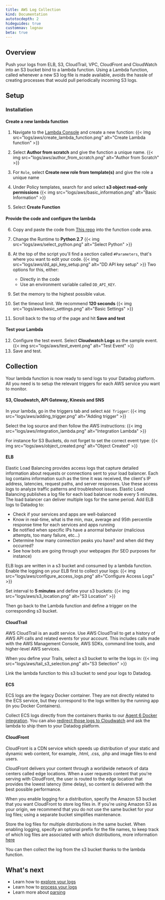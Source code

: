 ```yaml
---
title: AWS Log Collection
kind: Documentation
autotocdepth: 2
hideguides: true
customnav: lognav
beta: true
---
```


## Overview

Push your logs from ELB, S3, CloudTrail, VPC, CloudFront and CloudWatch into an S3 bucket bind to a lambda function. 
Using a Lambda function, called whenever a new S3 log file is made available, avoids the hassle of creating processes that would pull periodically incoming S3 logs.

## Setup
### Installation
#### Create a new lambda function

1. Navigate to the [Lambda Console](https://console.aws.amazon.com/lambda/home?region=us-east-1) and create a new function:
    {{< img src="logs/aws/create_lambda_function.png" alt="Create Lambda function" >}}

2. Select **Author from scratch** and give the function a unique name.
    {{< img src="logs/aws/author_from_scratch.png" alt="Author from Scratch" >}}
3. For `Role`, select **Create new role from template(s)** and give the role a unique name
4. Under Policy templates, search for and select **s3 object read-only permissions**
    {{< img src="logs/aws/basic_information.png" alt="Basic Information" >}}
5. Select **Create Function**

#### Provide the code and configure the lambda

6. Copy and paste the code from [This repo](https://github.com/DataDog/dd-aws-lambda-functions/blob/master/Log/lambda_function.py) into the function code area.
7. Change the Runtime to **Python 2.7**
    {{< img src="logs/aws/select_python.png" alt="Select Python" >}}
8. At the top of the script you'll find a section called `#Parameters`, that's where you want to edit your code.
    {{< img src="logs/aws/dd_api_key_setup.png" alt="DD API key setup" >}}
Two options for this, either:

    * Directly in the code 
    * Use an environment variable called `DD_API_KEY`.

9. Set the memory to the highest possible value.
10. Set the timeout limit. We recommend **120 seconds**
    {{< img src="logs/aws/basic_settings.png" alt="Basic Settings" >}}
11. Scroll back to the top of the page and hit **Save and test**

#### Test your Lambda

12. Configure the test event. Select **Cloudwatch Logs** as the sample event.
    {{< img src="logs/aws/test_event.png" alt="Test Event" >}}
13. Save and test.

## Collection

Your lambda function is now ready to send logs to your Datadog platform. All you need is to setup the relevant triggers for each AWS service you want to monitor.

#### S3, Cloudwatch, API Gateway, Kinesis and SNS
In your lambda, go in the triggers tab and select `Add Trigger`:
{{< img src="logs/aws/adding_trigger.png" alt="Adding trigger" >}}

Select the log source and then follow the AWS instructions: 
{{< img src="logs/aws/integration_lambda.png" alt="Integration Lambda" >}}

For instance for S3 Buckets, do not forget to set the correct event type:
{{< img src="logs/aws/object_created.png" alt="Object Created" >}}

#### ELB

Elastic Load Balancing provides access logs that capture detailed information about requests or connections sent to your load balancer. Each log contains information such as the time it was received, the client's IP address, latencies, request paths, and server responses. Use these access logs to analyze traffic patterns and troubleshoot issues.
Elastic Load Balancing publishes a log file for each load balancer node every 5 minutes. The load balancer can deliver multiple logs for the same period.
Add ELB logs to Datadog to:

* Check if your services and apps are well-balanced
* Know in real-time, what is the min, max, average and 95th percentile response time for each services and apps running
* Be notified when specific IPs have a anormal behavior (malicious attempts, too many failure, etc...)
* Determine how many connection peaks you have? and when did they occurred?
* See how bots are going through your webpages (for SEO purposes for instance)


ELB logs are written in a s3 bucket and consumed by a lambda function.
Enable the logging on your ELB first to collect your logs:
{{< img src="logs/aws/configure_access_logs.png" alt="Configure Access Logs" >}}

Set interval to **5 minutes** and define your s3 buckets:
{{< img src="logs/aws/s3_location.png" alt="S3 Location" >}}

Then go back to the Lambda function and define a trigger on the corresponding s3 bucket.

#### CloudTrail

AWS CloudTrail is an audit service. Use AWS CloudTrail to get a history of AWS API calls and related events for your account. This includes calls made with the AWS Management Console, AWS SDKs, command line tools, and higher-level AWS services.

When you define your Trails, select a s3 bucket to write the logs in:
{{< img src="logs/aws/tail_s3_selection.png" alt="S3 Selection" >}}

Link the lambda function to this s3 bucket to send your logs to Datadog.

#### ECS

ECS logs are the legacy Docker container. They are not directly related to the ECS service, but they correspond to the logs written by the running app (in you Docker Containers). 

Collect ECS logs directly from the containers thanks to our [Agent 6 Docker integration](/integrations/docker_daemon). You can also [redirect those logs to Cloudwatch](http://docs.aws.amazon.com/AmazonECS/latest/developerguide/using_awslogs.html#w2ab1c21c21c13 ) and ask the lambda to ship them to your Datadog platform.

#### CloudFront

CloudFront is a CDN service which speeds up distribution of your static and dynamic web content, for example, .html, .css, .php and image files to end users.

CloudFront delivers your content through a worldwide network of data centers called edge locations. When a user requests content that you're serving with CloudFront, the user is routed to the edge location that provides the lowest latency (time delay), so content is delivered with the best possible performance.


When you enable logging for a distribution, specify the Amazon S3 bucket that you want CloudFront to store log files in. 
If you're using Amazon S3 as your origin, we recommend that you do not use the same bucket for your log files; using a separate bucket simplifies maintenance.

Store the log files for multiple distributions in the same bucket. When enabling logging, specify an optional prefix for the file names, to keep track of which log files are associated with which distributions, more information [here](http://docs.aws.amazon.com/AmazonCloudFront/latest/DeveloperGuide/AccessLogs.html#access-logs-choosing-s3-bucket ) 

You can then collect the log from the s3 bucket thanks to the lambda function.

## What's next

* Learn how to [explore your logs](/logs/explore)
* Learn how to [process your logs](/logs/processing)
* Learn more about [parsing](/logs/parsing)


